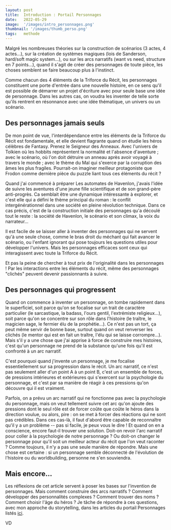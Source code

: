 ```yaml
---
layout: post
title:  Introduction : Portail Personnages
date:   2022-05-29
image:  '/images/intro_personnages.png'
thumbnail: '/images/thumb_perso.png'
tags:   methode
---
```


Malgré les nombreuses théories sur la construction de scénarios (3 actes, 4 actes…), sur la création de systèmes magiques (lois de Sanderson, hard/soft magic system…), ou sur les arcs narratifs (want vs need, structure en 7 points…), quand il s'agit de créer des personnages de toute pièce, les choses semblent se faire beaucoup plus à l'instinct.

Comme chacun des 4 éléments de la Triforce du Récit, les personnages constituent une porte d'entrée dans une nouvelle histoire, en ce sens qu'il est possible de démarrer un projet d'écriture avec pour seule base une idée de personnage. Dans les autres cas, on voudra les inventer de telle sorte qu'ils rentrent en résonnance avec une idée thématique, un univers ou un scénario.

## Des personnages jamais seuls

De mon point de vue, l'interdépendance entre les éléments de la Triforce du Récit est fondamentale, et elle devient flagrante quand on étudie les héros célèbres de Fantasy. Prenez le Seigneur des Anneaux. Avec l'univers de Tolkien où les hobbits représentent la normalité et l'absence d'aventure ; avec le scénario, où l'on doit détruire un anneau après avoir voyagé à travers le monde ; avec le thème du Mal qui s'exerce par la corruption des âmes les plus fragiles. Pourrait-on imaginer meilleur protagoniste que Frodon comme dernière pièce du puzzle liant tous ces éléments du récit ?

Quand j'ai commencé à préparer Les automates de Havenlon, j'avais l'idée de suivre les aventures d'une jeune fille scientifique et de son grand-père anti-progrès. Ca semblait être une dynamique intéressante à explorer, et c'est elle qui a défini le thème principal du roman : le conflit intergénérationnel dans une société en pleine révolution technique. Dans ce cas précis, c'est de la construction initiale des personnages qu'a découlé tout le reste : la société de Havenlon, le scénario et son climax, la voix du narrateur…

Il est facile de se laisser aller à inventer des personnages qui ne servent qu'à une seule chose, comme le bras droit du méchant qui fait avancer le scénario, ou l'enfant ignorant qui pose toujours les questions utiles pour développer l'univers. Mais les personnages efficaces sont ceux qui interagissent avec toute la Triforce du Récit.

Et pas la peine de chercher à tout prix de l'originalité dans les personnages ! Par les interactions entre les éléments du récit, même des personnages "clichés" peuvent devenir passionnants à suivre.

## Des personnages qui progressent

Quand on commence à inventer un personnage, on tombe rapidement dans le superficiel, soit parce qu'on se focalise sur un trait de caractère particulier (le sarcastique, la badass, l'ours gentil, l'extrémiste religieux…), soit parce qu'on se concentre sur son rôle dans l'histoire (le traître, le magicien sage, le fermier élu de la prophétie…). Ce n'est pas un tort, ça peut même servir de bonne base, surtout quand on veut renverser les clichés (le mentor qui est en fait un traître, l'élu qui se laisse corrompre…). Mais s'il y a une chose que j'ai apprise à force de construire mes histoires, c'est qu'un personnage ne prend de la substance qu'une fois qu'il est confronté à un arc narratif.

C'est pourquoi quand j'invente un personnage, je me focalise essentiellement sur sa progression dans le récit. Un arc narratif, ce n'est pas seulement aller d'un point A à un point B, c'est un ensemble de forces, de pressions intérieures et extérieures qui s'exercent sur la psychologie du personnage, et c'est par sa manière de réagir à ces pressions qu'on découvre qui il est vraiment.

Parfois, on a prévu un arc narratif qui ne fonctionne pas avec la psychologie du personnage, mais on veut tellement suivre cet arc qu'on ajoute des pressions dont le seul rôle est de forcer coûte que coûte le héros dans la direction voulue, ou alors, pire : on se met à forcer des réactions qui ne sont pas crédibles. Dans ces cas-là, il faut d'abord être capable de reconnaître qu'il y a un problème -- pas si facile, je peux vous le dire ! Et quand on en a conscience, encore faut-il trouver une solution. Doit-on revoir l'arc narratif pour coller à la psychologie de notre personnage ? Ou doit-on changer le personnage pour qu'il soit un meilleur acteur du récit que l'on veut raconter ? Comme toujours, il n'y a pas une seule manière de répondre. Mais une chose est certaine : si un personnage semble déconnecté de l'évolution de l'histoire ou du worldbuilding, personne ne s'en souviendra.

## Mais encore…

Les réflexions de cet article servent à poser les bases sur l'invention de personnages. Mais comment construire des arcs narratifs ? Comment développer des personnalités complexes ? Comment trouver des noms ? Comment choisir l'âge du héros ? Je tâche de répondre à ces questions, avec mon approche du storytelling, dans les articles du portail Personnages listés [ici](https://vincentdorier.com/2022/04/15/triforce/).

VD
